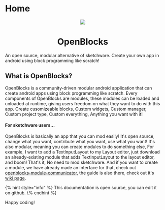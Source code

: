 # Home

<p align="center">
  <img src="https://avatars.githubusercontent.com/u/79303186?s=150&v=4">
</p>

<h1 align="center">OpenBlocks</h1>

An open source, modular alternative of sketchware. Create your own app in android using block programming like scratch!

## What is OpenBlocks?
OpenBlocks is a community-driven modular android application that can create android apps using block programming like scratch. Every components of OpenBlocks are modules, these modules can be loaded and unloaded at runtime, giving users freedom on what they want to do with this app. Create cusomizeable blocks, Custom widgets, Custom manager, Custom project type, Custom everything, Anything you want with it!

#### For sketchware users...
OpenBlocks is basically an app that you can mod easily! It's open source, change what you want, contribute what you want, use what you want! It's also modular, meaning you can create modules to do something else, For example, I want to add a TextInputLayout to my Layout editor, just download an already-existing module that adds TextInputLayout to the layout editor, and boom! That's it, No need to mod sketchware. And if you want to create a module, we have already made an interface for that, check out [openblocks-module-communicator](https://github.com/OpenBlocksTeam/openblocks-module-communicator), the guide is also there, check out it's [wiki page](https://github.com/OpenBlocksTeam/openblocks-module-communicator/wiki/Initial-Idea).

{% hint style="info" %}
This documentation is open source, you can edit it on github.
{% endhint %}

Happy coding!

